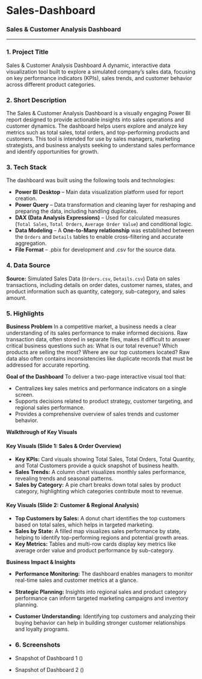 # Sales-Dashboard
### **Sales & Customer Analysis Dashboard**
---
### **1. Project Title**
Sales & Customer Analysis Dashboard
A dynamic, interactive data visualization tool built to explore a simulated company’s sales data, focusing on key performance indicators (KPIs), sales trends, and customer behavior across different product categories.

### **2. Short Description**
The Sales & Customer Analysis Dashboard is a visually engaging Power BI report designed to provide actionable insights into sales operations and customer dynamics. The dashboard helps users explore and analyze key metrics such as total sales, total orders, and top-performing products and customers. This tool is intended for use by sales managers, marketing strategists, and business analysts seeking to understand sales performance and identify opportunities for growth.

### **3. Tech Stack**
The dashboard was built using the following tools and technologies:
* **Power BI Desktop** – Main data visualization platform used for report creation.
* **Power Query** – Data transformation and cleaning layer for reshaping and preparing the data, including handling duplicates.
* **DAX (Data Analysis Expressions)** – Used for calculated measures (`Total Sales`, `Total Orders`, `Average Order Value`) and conditional logic.
* **Data Modeling** – A **One-to-Many relationship** was established between the `Orders` and `Details` tables to enable cross-filtering and accurate aggregation.
* **File Format** – .pbix for development and .csv for the source data.

### **4. Data Source**
**Source:** Simulated Sales Data (`Orders.csv`, `Details.csv`)
Data on sales transactions, including details on order dates, customer names, states, and product information such as quantity, category, sub-category, and sales amount.

### **5. Highlights**
**Business Problem**
In a competitive market, a business needs a clear understanding of its sales performance to make informed decisions. Raw transaction data, often stored in separate files, makes it difficult to answer critical business questions such as: What is our total revenue? Which products are selling the most? Where are our top customers located? Raw data also often contains inconsistencies like duplicate records that must be addressed for accurate reporting.

**Goal of the Dashboard**
To deliver a two-page interactive visual tool that:
* Centralizes key sales metrics and performance indicators on a single screen.
* Supports decisions related to product strategy, customer targeting, and regional sales performance.
* Provides a comprehensive overview of sales trends and customer behavior.

**Walkthrough of Key Visuals**

#### **Key Visuals (Slide 1: Sales & Order Overview)**
* **Key KPIs:** Card visuals showing Total Sales, Total Orders, Total Quantity, and Total Customers provide a quick snapshot of business health.
* **Sales Trends:** A column chart visualizes monthly sales performance, revealing trends and seasonal patterns.
* **Sales by Category:** A pie chart breaks down total sales by product category, highlighting which categories contribute most to revenue.

#### **Key Visuals (Slide 2: Customer & Regional Analysis)**
* **Top Customers by Sales:** A donut chart identifies the top customers based on total sales, which helps in targeted marketing.
* **Sales by State:** A filled map visualizes sales performance by state, helping to identify top-performing regions and potential growth areas.
* **Key Metrics:** Tables and multi-row cards display key metrics like average order value and product performance by sub-category.

**Business Impact & Insights**
* **Performance Monitoring:** The dashboard enables managers to monitor real-time sales and customer metrics at a glance.
* **Strategic Planning:** Insights into regional sales and product category performance can inform targeted marketing campaigns and inventory planning.
* **Customer Understanding:** Identifying top customers and analyzing their buying behavior can help in building stronger customer relationships and loyalty programs.

* ### 6. Screenshots
* Snapshot of Dashboard 1 ()
* Snapshot of Dashboard 2 ()
